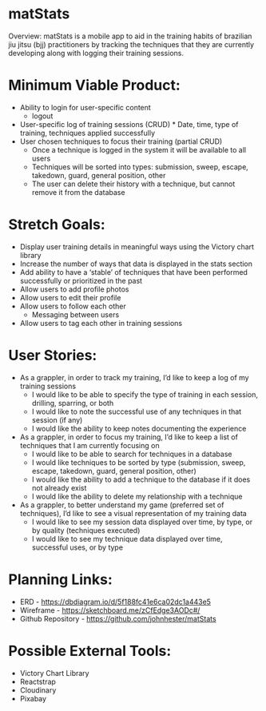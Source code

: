 # matStats
Overview: matStats is a mobile app to aid in the training habits of brazilian jiu jitsu (bjj) practitioners by tracking the techniques that they are currently developing along with logging their training sessions.

# Minimum Viable Product: 
* Ability to login for user-specific content
    * logout
* User-specific log of training sessions (CRUD)
      * Date, time, type of training, techniques applied successfully
* User chosen techniques to focus their training (partial CRUD)
    * Once a technique is logged in the system it will be available to all users
    * Techniques will be sorted into types: submission, sweep, escape, takedown, guard, general position, other
    * The user can delete their history with a technique, but cannot remove it from the database

# Stretch Goals:

* Display user training details in meaningful ways using the Victory chart library
* Increase the number of ways that data is displayed in the stats section
* Add ability to have a ‘stable’ of techniques that have been performed successfully or prioritized in the past
* Allow users to add profile photos 
* Allow users to edit their profile
* Allow users to follow each other
    * Messaging between users
* Allow users to tag each other in training sessions

# User Stories:
* As a grappler, in order to track my training, I’d like to keep a log of my training sessions
    * I would like to be able to specify the type of training in each session, drilling, sparring, or both
    * I would like to note the successful use of any techniques in that session (if any)
    * I would like the ability to keep notes documenting the experience
* As a grappler, in order to focus my training, I’d like to keep a list of techniques that I am currently focusing on
    * I would like to be able to search for techniques in a database
    * I would like techniques to be sorted by type (submission, sweep, escape, takedown, guard, general position, other)
    * I would like the ability to add a technique to the database if it does not already exist
    * I would like the ability to delete my relationship with a technique
* As a grappler, to better understand my game (preferred set of techniques), I’d like to see a visual representation of my training data
     * I would like to see my session data displayed over time, by type, or by quality (techniques executed)
     * I would like to see my technique data displayed over time, successful uses, or by type
     
# Planning Links:
* ERD - https://dbdiagram.io/d/5f188fc41e6ca02dc1a443e5
* Wireframe - https://sketchboard.me/zCfEdge3AODc#/
* Github Repository - https://github.com/johnhester/matStats

# Possible External Tools:
* Victory Chart Library
* Reactstrap
* Cloudinary
* Pixabay
